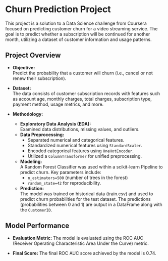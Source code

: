 # Churn Prediction Project

This project is a solution to a Data Science challenge from Coursera focused on predicting customer churn for a video streaming service. The goal is to predict whether a subscription will be continued for another month, utilizing a dataset of customer information and usage patterns.

## Project Overview

- **Objective:**  
  Predict the probability that a customer will churn (i.e., cancel or not renew their subscription).

- **Dataset:**  
  The data consists of customer subscription records with features such as account age, monthly charges, total charges, subscription type, payment method, usage metrics, and more.

- **Methodology:**
  - **Exploratory Data Analysis (EDA):**  
    Examined data distributions, missing values, and outliers.
  - **Data Preprocessing:**
    - Separated numerical and categorical features.
    - Standardized numerical features using `StandardScaler`.
    - Encoded categorical features using `OneHotEncoder`.
    - Utilized a `ColumnTransformer` for unified preprocessing.
  - **Modeling:**  
    A Random Forest Classifier was used within a scikit-learn Pipeline to predict churn. Key parameters include:
    - `n_estimators=500` (number of trees in the forest)
    - `random_state=42` for reproducibility.
  - **Prediction:**  
    The model was trained on historical data (train.csv) and used to predict churn probabilities for the test dataset. The predictions (probabilities between 0 and 1) are output in a DataFrame along with the `CustomerID`.

## Model Performance

- **Evaluation Metric:**
  The model is evaluated using the ROC AUC (Receiver Operating Characteristic Area Under the Curve) metric.

- **Final Score:**
  The final ROC AUC score achieved by the model is 0.74.
